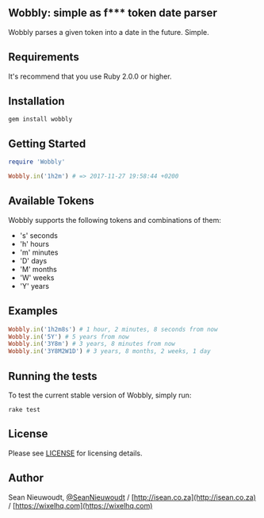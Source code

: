 ## Wobbly: simple as f*** token date parser

Wobbly parses a given token into a date in the future. Simple.

Requirements
-----------------

It's recommend that you use Ruby 2.0.0 or higher.

Installation
-----------------

    gem install wobbly

Getting Started
-----------------

```ruby
require 'Wobbly'

Wobbly.in('1h2m') # => 2017-11-27 19:58:44 +0200
```

Available Tokens
-----------------

Wobbly supports the following tokens and combinations of them:

- 's' seconds
- 'h' hours
- 'm' minutes
- 'D' days
- 'M' months
- 'W' weeks
- 'Y' years

Examples
-----------------

```ruby
Wobbly.in('1h2m8s') # 1 hour, 2 minutes, 8 seconds from now
Wobbly.in('5Y') # 5 years from now
Wobbly.in('3Y8m') # 3 years, 8 minutes from now
Wobbly.in('3Y8M2W1D') # 3 years, 8 months, 2 weeks, 1 day
```

Running the tests
-----------------

To test the current stable version of Wobbly, simply run:

    rake test

License
-----------------

Please see [LICENSE](https://github.com/SeanNieuwoudt/Wobbly/blob/master/LICENSE) for licensing details.

Author
-----------------

Sean Nieuwoudt, [@SeanNieuwoudt](https://twitter.com/seannieuwoudt) / [http://isean.co.za](http://isean.co.za) / [https://wixelhq.com](https://wixelhq.com)
